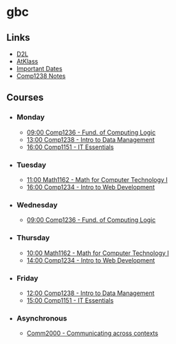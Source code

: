 # gbc

## Links
- [D2L](https://learn.georgebrown.ca)
- [AtKlass](https://app.atklass.com)
- [Important Dates](https://www.georgebrown.ca/current-students/important-dates?term=27246&category=131)
- [Comp1238 Notes](comp1238.md)

## Courses

  * ### Monday
     * [09:00 Comp1236 - Fund. of Computing Logic](https://learn.georgebrown.ca/d2l/home/416378)
     * [13:00 Comp1238 - Intro to Data Management](https://learn.georgebrown.ca/d2l/home/412494)
     * [16:00 Comp1151 - IT Essentials](https://learn.georgebrown.ca/d2l/home/408347)
  * ### Tuesday
     * [11:00 Math1162 - Math for Computer Technology I](https://learn.georgebrown.ca/d2l/home/405827)
     * [16:00 Comp1234 - Intro to Web Development](https://learn.georgebrown.ca/d2l/home/416183)
  * ### Wednesday
     * [09:00 Comp1236 - Fund. of Computing Logic](https://learn.georgebrown.ca/d2l/home/416378)
  * ### Thursday
     * [10:00 Math1162 - Math for Computer Technology I](https://learn.georgebrown.ca/d2l/home/405827)
     * [14:00 Comp1234 - Intro to Web Development](https://learn.georgebrown.ca/d2l/home/416183)
  * ### Friday
    * [12:00 Comp1238 - Intro to Data Management](https://learn.georgebrown.ca/d2l/home/412494)
    * [15:00 Comp1151 - IT Essentials](https://learn.georgebrown.ca/d2l/home/408347)
  * ### Asynchronous
    * [Comm2000 - Communicating across contexts](https://learn.georgebrown.ca/d2l/home/419814)
  

